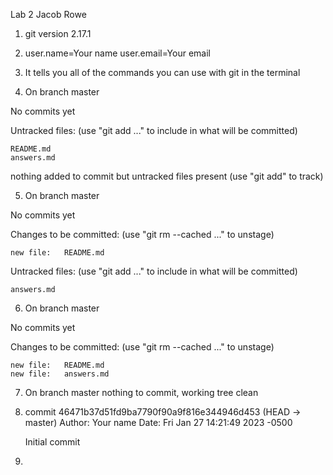 Lab 2 Jacob Rowe


1. git version 2.17.1


2. user.name=Your name
user.email=Your email


3. It tells you all of the commands you can use with git in the terminal


4. On branch master

No commits yet

Untracked files:
  (use "git add <file>..." to include in what will be committed)

	README.md
	answers.md

nothing added to commit but untracked files present (use "git add" to track)


5. On branch master

No commits yet

Changes to be committed:
  (use "git rm --cached <file>..." to unstage)

	new file:   README.md

Untracked files:
  (use "git add <file>..." to include in what will be committed)

	answers.md


6. On branch master

No commits yet

Changes to be committed:
  (use "git rm --cached <file>..." to unstage)

	new file:   README.md
	new file:   answers.md


7. On branch master
nothing to commit, working tree clean


8. commit 46471b37d51fd9ba7790f90a9f816e344946d453 (HEAD -> master)
Author: Your name <Your email>
Date:   Fri Jan 27 14:21:49 2023 -0500

    Initial commit

9. 
